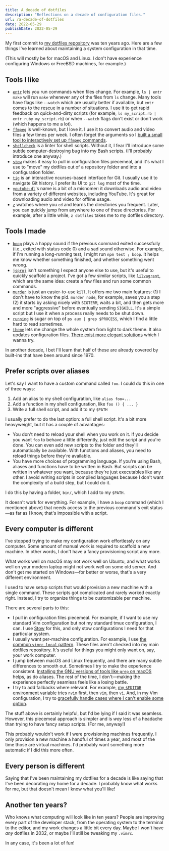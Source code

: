 ```yaml
---
title: A decade of dotfiles
description: "Reflections on a decade of configuration files."
url: /a-decade-of-dotfiles
date: 2022-05-29
publishDate: 2022-05-29
---
```


My first commit to [my dotfiles repository][0] was ten years ago. Here are a few things I've learned about maintaining a system configuration in that time.

(This will mostly be for macOS and Linux. I don't have experience configuring Windows or FreeBSD machines, for example.)

## Tools I like

- [`entr`](https://eradman.com/entrproject/) lets you run commands when files change. For example, `ls | entr make` will run `make` whenever any of the files from `ls` change. Many tools have flags like `--watch` which are usually better if available, but `entr` comes to the rescue in a number of situations. I use it to get rapid feedback on quick-and-dirty scripts (for example, `ls my_script.rb | entr ruby my_script.rb`) or when `--watch` flags don't exist or don't work (which happens to me a lot).
- [`ffmpeg`](https://ffmpeg.org/) is well-known, but I love it. I use it to convert audio and video files a few times per week. I often forget the arguments so I [built a small tool to interactively set up `ffmpeg` commands](https://evanhahn.github.io/ffmpeg-buddy/).
- [`shellcheck`](https://www.shellcheck.net/) is a linter for shell scripts. Without it, I fear I'll introduce some subtle computer-destroying bug into my Bash scripts. (I'll probably introduce one anyway.)
- [`stow`](https://www.gnu.org/software/stow/) makes it easy to pull in configuration files piecemeal, and it's what I use to "move" my dotfiles out of a repository folder and into a configuration folder.
- [`tig`](https://jonas.github.io/tig/) is an interactive ncurses-based interface for Git. I usually use it to navigate Git history. I prefer its UI to `git log` most of the time.
- [`youtube-dl`](https://youtube-dl.org/)'s name is a bit of a misnomer: it downloads audio and video from a variety of different websites, including YouTube. It's great for downloading audio and video for offline usage.
- [`z`](https://github.com/rupa/z) watches where you `cd` and learns the directories you frequent. Later, you can quickly jump from anywhere to one of these directories. For example, after a little while, `z dotfiles` takes me to my dotfiles directory.

## Tools I made

- [`boop`](https://gitlab.com/EvanHahn/dotfiles/-/blob/ece393e625bb8254fe05774df33bb5af8a73d7e7/home/zsh/.config/zsh/aliases.zsh#L48-56) plays a happy sound if the previous command exited successfully (i.e., exited with status code 0) and a sad sound otherwise. For example, if I'm running a long-running test, I might run `npm test ; boop`. It helps me know whether something finished, and whether something went wrong.
- [`jsproj`](https://gitlab.com/EvanHahn/dotfiles/-/blob/ece393e625bb8254fe05774df33bb5af8a73d7e7/home/bin/bin/jsproj) isn't something I expect anyone else to use, but it's useful to quickly scaffold a project. I've got a few similar scripts, like [`lilvagrant`](https://gitlab.com/EvanHahn/dotfiles/-/blob/ece393e625bb8254fe05774df33bb5af8a73d7e7/home/bin/bin/lilvagrant), which are the same idea: create a few files and run some common commands.
- [`murder`](https://gitlab.com/EvanHahn/dotfiles/-/blob/ece393e625bb8254fe05774df33bb5af8a73d7e7/home/bin/bin/murder) is just an easier-to-use `kill`. It offers me two main features: (1) I don't have to know the pid. `murder node`, for example, saves you a step (2) it starts by asking nicely with `SIGTERM`, waits a bit, and then gets more and more "aggressive" before eventually sending `SIGKILL`. It's a simple script but I use it when a process really needs to be shut down.
- [`running`](https://gitlab.com/EvanHahn/dotfiles/-/blob/ece393e625bb8254fe05774df33bb5af8a73d7e7/home/bin/bin/running) is sugar on top of `ps aux | grep $PROCESS`, which I find a little hard to read sometimes.
- [`theme`](https://gitlab.com/EvanHahn/dotfiles/-/blob/ece393e625bb8254fe05774df33bb5af8a73d7e7/home/bin/bin/theme) lets me change the whole system from light to dark theme. It also updates configuration files. [There exist more elegant solutions](https://arslan.io/2021/02/15/automatic-dark-mode-for-terminal-applications/) which I wanna try.

In another decade, I bet I'll learn that half of these are already covered by built-ins that have been around since 1970.

## Prefer scripts over aliases

Let's say I want to have a custom command called `foo`. I could do this in one of three ways:

1. Add an alias to my shell configuration, like `alias foo=...`
1. Add a function in my shell configuration, like `foo () { ... }`
1. Write a full shell script, and add it to my `$PATH`

I usually prefer to do the last option: a full shell script. It's a bit more heavyweight, but it has a couple of advantages:

- You don't need to reload your shell when you work on it. If you decide you want `foo` to behave a little differently, just edit the script and you're done. You can even add new scripts to the folder and they'll automatically be available. With functions and aliases, you need to reload things before they're available.
- You have more choices of programming language. If you're using Bash, aliases and functions have to be written in Bash. But scripts can be written in whatever you want, because they're just executables like any other. I avoid writing scripts in compiled languages because I don't want the complexity of a build step, but I could do it.

I do this by having a folder, `bin/`, which I add to my `$PATH`.

It doesn't work for everything. For example, I have a `boop` command (which I mentioned above) that needs access to the previous command's exit status—as far as I know, that's impossible with a script.

## Every computer is different

I've stopped trying to make my configuration work effortlessly on any computer. Some amount of manual work is required to scaffold a new machine. In other words, I don't have a fancy provisioning script any more.

What works well on macOS may not work well on Ubuntu, and what works well on your modern laptop might not work well on some old server. And don't get me started on Windows—for better or worse, that's a very different environment.

I used to have setup scripts that would provision a new machine with a single command. These scripts got complicated and rarely worked exactly right. Instead, I try to organize things to be customizable per machine.

There are several parts to this:

- I pull in configuration files piecemeal. For example, if I want to use my standard Vim configuration but not my standard tmux configuration, I can. I use [Stow](https://www.gnu.org/software/stow/) for this, and only stow configurations I need for that particular system.
- I usually want per-machine configuration. For example, I use [the common `vimrc_local` pattern](https://gitlab.com/EvanHahn/dotfiles/-/blob/ece393e625bb8254fe05774df33bb5af8a73d7e7/home/vim/.config/nvim/init.vim#L296-300). These files aren't checked into my main dotfiles repository. It's useful for things you might only want on, say, your work computer.
- I jump between macOS and Linux frequently, and there are many subtle differences to smooth out. Sometimes I try to make the experience consistent. [Installing the GNU versions of tools like `grep` on macOS](https://apple.stackexchange.com/a/69332) helps, as do aliases. The rest of the time, I don't—making the experience perfectly seamless feels like a losing battle.
- I try to add fallbacks where relevant. For example, [my `$EDITOR` environment variable](https://gitlab.com/EvanHahn/dotfiles/-/blob/ece393e625bb8254fe05774df33bb5af8a73d7e7/home/zsh/.config/zsh/env.zsh#L18-24) tries `nvim` first, then `vim`, then `vi`. And, in my Vim configuration, I try to [gracefully handle cases where I can't enable some option](https://gitlab.com/EvanHahn/dotfiles/-/blob/ece393e625bb8254fe05774df33bb5af8a73d7e7/home/vim/.config/nvim/init.vim#L133-137).

The stuff above is certainly helpful, but I'd be lying if I said it was seamless. However, this piecemeal approach is simpler and is _way_ less of a headache than trying to have fancy setup scripts. (For me, anyway!)

This probably wouldn't work if I were provisioning machines frequently. I only provision a new machine a handful of times a year, and most of the time those are virtual machines. I'd probably want something more automatic if I did this more often.

## Every person is different

Saying that I've been maintaining my dotfiles for a decade is like saying that I've been decorating my home for a decade. I probably know what works for me, but that doesn't mean I know what you'll like!

## Another ten years?

Who knows what computing will look like in ten years? People are improving every part of the developer stack, from the operating system to the terminal to the editor, and my work changes a little bit every day. Maybe I won't have _any_ dotfiles in 2032, or maybe I'll still be tweaking my `.vimrc`.

In any case, it's been a lot of fun!

[0]: https://gitlab.com/EvanHahn/dotfiles
